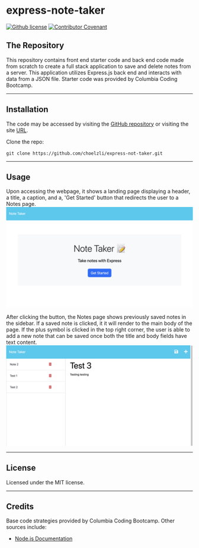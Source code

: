 # express-note-taker
[![Github license](https://img.shields.io/badge/License-MIT-e6e7bb.svg)](https://opensource.org/license/mit/)
[![Contributor Covenant](https://img.shields.io/badge/Contributor%20Covenant-2.1-4baaaa.svg)](https://www.contributor-covenant.org/)

## The Repository

This repository contains front end starter code and back end code made from scratch to create a full stack application to save and delete notes from a server.  This application utilizes Express.js back end and interacts with data from a JSON file. Starter code was provided by Columbia Coding Bootcamp.

---

## Installation

The code may be accessed by visiting the [GitHub repository](https://github.com/choelzli/express-note-taker) or visiting the site [URL](https://express-note-taker-ch-319295d46cd9.herokuapp.com/).

Clone the repo:
```
git clone https://github.com/choelzli/express-not-taker.git
```
---

## Usage

Upon accessing the webpage, it shows a landing page displaying a header, a title, a caption, and a, 'Get Started' button that redirects the user to a Notes page.
![](./images/ss-readme1.png)


After clicking the button, the Notes page shows previously saved notes in the sidebar. If a saved note is clicked, it it will render to the main body of the page. If the plus symbol is clicked in the top right corner, the user is able to add a new note that can be saved once both the title and body fields have text content.
![](./images/ss-readme2.png)

---

## License

Licensed under the MIT license.

---

## Credits

Base code strategies provided by Columbia Coding Bootcamp. Other sources include:
* [Node.js Documentation](https://nodejs.org/api/fs.html#fsreadfilepath-options-callback)